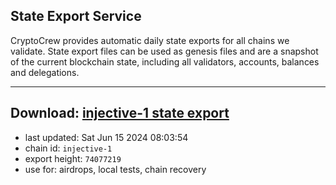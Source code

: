 ## State Export Service
CryptoCrew provides automatic daily state exports for all chains we validate. State export files can be used as genesis files and are a snapshot of the current blockchain state, including all validators, accounts, balances and delegations.

---
**Download: [injective-1 state export](https://dl-eu2.ccvalidators.com/SERVICE/injective/injective-1_export_74077219.json)**
---

- last updated: Sat Jun 15 2024 08:03:54
- chain id: `injective-1`
- export height: `74077219`
- use for: airdrops, local tests, chain recovery
